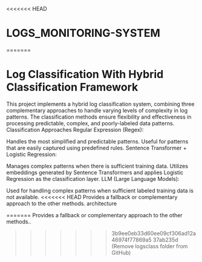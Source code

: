 <<<<<<< HEAD
# LOGS_MONITORING-SYSTEM
=======
# Log Classification With Hybrid Classification Framework
This project implements a hybrid log classification system, combining three complementary approaches to handle varying levels of complexity in log patterns. The classification methods ensure flexibility and effectiveness in processing predictable, complex, and poorly-labeled data patterns.
Classification Approaches
Regular Expression (Regex):

Handles the most simplified and predictable patterns.
Useful for patterns that are easily captured using predefined rules.
Sentence Transformer + Logistic Regression:

Manages complex patterns when there is sufficient training data.
Utilizes embeddings generated by Sentence Transformers and applies Logistic Regression as the classification layer.
LLM (Large Language Models):

Used for handling complex patterns when sufficient labeled training data is not available.
<<<<<<< HEAD
Provides a fallback or complementary approach to the other methods.
architecture

=======
Provides a fallback or complementary approach to the other methods..
>>>>>>> 3b9ee0eb33d60ee09cf306ad12a46974f77869a5
>>>>>>> 37ab235d (Remove logsclass folder from GitHub)

